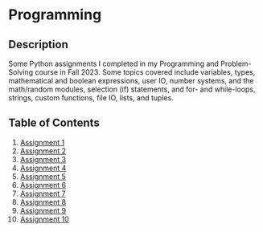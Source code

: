 # Programming

## Description 
Some Python assignments I completed in my Programming and Problem-Solving course in Fall 2023. Some topics covered include variables, 
types, mathematical and boolean expressions, user IO, number systems, and the math/random modules, selection (if) statements, and for- 
and while-loops, strings, custom functions, file IO, lists, and tuples.

## Table of Contents 
   1. [Assignment 1](Assignment%201/)
   2. [Assignment 2](Assignment%202/)
   3. [Assignment 3](Assignment%203/)
   4. [Assignment 4](Assignment%204/)
   5. [Assignment 5](Assignment%205/)
   6. [Assignment 6](Assignment%206/)
   7. [Assignment 7](Assignment%207/)
   8. [Assignment 8](Assignment%208/)
   9. [Assignment 9](Assignment%209/)
   10. [Assignment 10](Assignment%2010/)